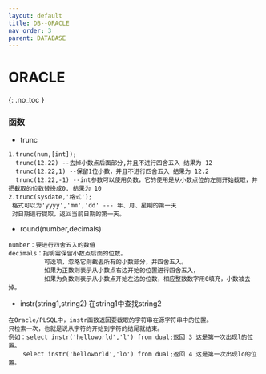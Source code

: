 ```yaml
---
layout: default
title: DB--ORACLE
nav_order: 3
parent: DATABASE
---
```


# ORACLE
{: .no_toc }

### 函数

- trunc
````
1.trunc(num,[int]);
  trunc(12.22) --去掉小数点后面部分,并且不进行四舍五入 结果为 12
  trunc(12.22,1) --保留1位小数，并且不进行四舍五入 结果为 12.2
  trunc(12.22,-1) --int参数可以使用负数，它的使用是从小数点位的左侧开始截取，并把截取的位数替换成0. 结果为 10
2.trunc(sysdate,'格式');
 格式可以为'yyyy','mm','dd' --- 年、月、星期的第一天
 对日期进行提取，返回当前日期的第一天。
````
- round(number,decimals) 
````
number：要进行四舍五入的数值
decimals：指明需保留小数点后面的位数。
          可选项，忽略它则截去所有的小数部分，并四舍五入。
          如果为正数则表示从小数点右边开始的位置进行四舍五入，
          如果为负数则表示从小数点开始左边的位数，相应整数数字用0填充，小数被去掉。
````
- instr(string1,string2)  在string1中查找string2
````
在Oracle/PLSQL中，instr函数返回要截取的字符串在源字符串中的位置。
只检索一次，也就是说从字符的开始到字符的结尾就结束。
例如：select instr('helloworld','l') from dual;返回 3 这是第一次出现l的位置。
    select instr('helloworld','lo') from dual;返回 4 这是第一次出现lo的位置。
````
